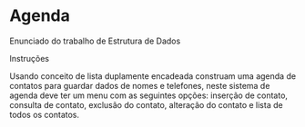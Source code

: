 # Agenda

Enunciado do trabalho de Estrutura de Dados

Instruções

Usando conceito de lista duplamente encadeada construam uma agenda de contatos para guardar dados de nomes e telefones, neste sistema de agenda deve ter um menu com as seguintes opções: inserção de contato, consulta de contato, exclusão do contato, alteração do contato e lista de todos os contatos.

